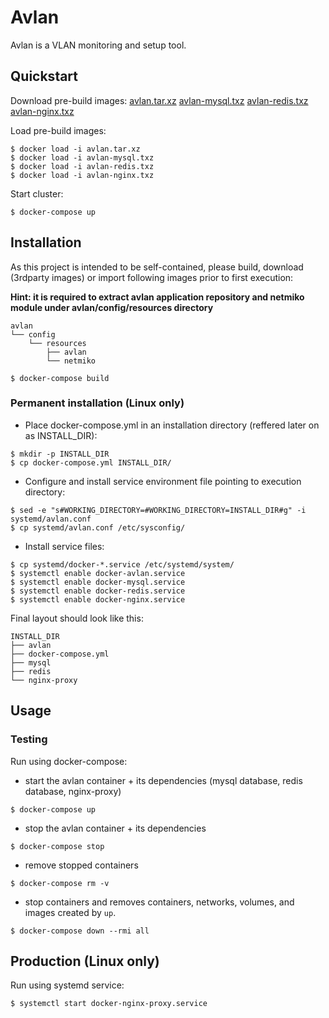 # Avlan

Avlan is a VLAN monitoring and setup tool.

## Quickstart
Download pre-build images:
[avlan.tar.xz](https://github.com/astachecki/avlan-docker/releases/download/0.1/avlan.tar.xz)
[avlan-mysql.txz](https://github.com/astachecki/avlan-docker/releases/download/0.1/avlan-mysql.txz)
[avlan-redis.txz](https://github.com/astachecki/avlan-docker/releases/download/0.1/avlan-redis.txz)
[avlan-nginx.txz](https://github.com/astachecki/avlan-docker/releases/download/0.1/avlan-nginx.txz)

Load pre-build images:
```console
$ docker load -i avlan.tar.xz
$ docker load -i avlan-mysql.txz
$ docker load -i avlan-redis.txz
$ docker load -i avlan-nginx.txz
```

Start cluster:
```console
$ docker-compose up
```

## Installation
As this project is intended to be self-contained, please build, download (3rdparty images) or import following images prior to first execution:

**Hint: it is required to extract avlan application repository and netmiko module under avlan/config/resources directory**
```console
avlan
└── config
    └── resources
        ├── avlan
        └── netmiko
```

```console
$ docker-compose build
```

### Permanent installation (Linux only)
  - Place docker-compose.yml in an installation directory (reffered later on as INSTALL_DIR):
```console
$ mkdir -p INSTALL_DIR
$ cp docker-compose.yml INSTALL_DIR/
```
  - Configure and install service environment file pointing to execution directory:
```
$ sed -e "s#WORKING_DIRECTORY=#WORKING_DIRECTORY=INSTALL_DIR#g" -i systemd/avlan.conf
$ cp systemd/avlan.conf /etc/sysconfig/ 
```
  - Install service files: 
```console
$ cp systemd/docker-*.service /etc/systemd/system/
$ systemctl enable docker-avlan.service
$ systemctl enable docker-mysql.service
$ systemctl enable docker-redis.service
$ systemctl enable docker-nginx.service
```
Final layout should look like this:
```console
INSTALL_DIR
├── avlan
├── docker-compose.yml
├── mysql
├── redis
└── nginx-proxy
```

## Usage

### Testing 
Run using docker-compose:

* start the avlan container + its dependencies (mysql database, redis database, nginx-proxy)
```console
$ docker-compose up
```

* stop the avlan container + its dependencies
```console
$ docker-compose stop
```

* remove stopped containers
```console
$ docker-compose rm -v
```

* stop containers and removes containers, networks, volumes, and images created by ```up```. 
```console
$ docker-compose down --rmi all
```

## Production (Linux only)
Run using systemd service:
```console
$ systemctl start docker-nginx-proxy.service
``` 
